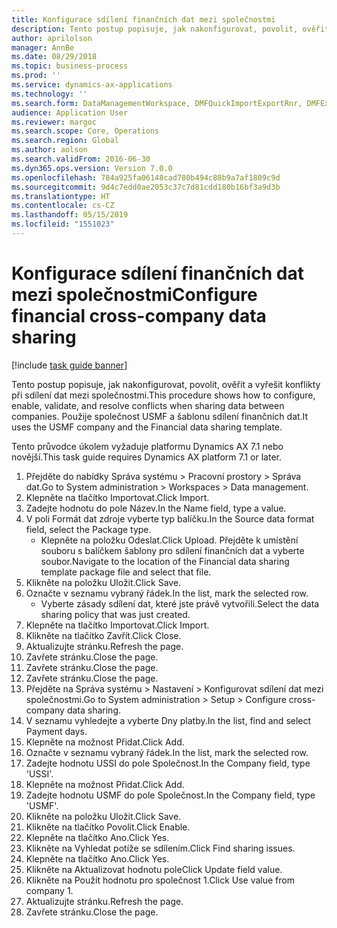 ```yaml
---
title: Konfigurace sdílení finančních dat mezi společnostmi
description: Tento postup popisuje, jak nakonfigurovat, povolit, ověřit a vyřešit konflikty při sdílení dat mezi společnostmi.
author: aprilolson
manager: AnnBe
ms.date: 08/29/2018
ms.topic: business-process
ms.prod: ''
ms.service: dynamics-ax-applications
ms.technology: ''
ms.search.form: DataManagementWorkspace, DMFQuickImportExportRnr, DMFExecutionHistoryWorkspace, DMFExecutionHistorySummary, DMFExecutionHistoryEntities,  SysDataSharingConfiguration, SysDataSharingDiscrepencies
audience: Application User
ms.reviewer: margoc
ms.search.scope: Core, Operations
ms.search.region: Global
ms.author: aolson
ms.search.validFrom: 2016-06-30
ms.dyn365.ops.version: Version 7.0.0
ms.openlocfilehash: 784a925fa06148cad780b494c88b9a7af1809c9d
ms.sourcegitcommit: 9d4c7edd0ae2053c37c7d81cdd180b16bf3a9d3b
ms.translationtype: HT
ms.contentlocale: cs-CZ
ms.lasthandoff: 05/15/2019
ms.locfileid: "1551023"
---
```

# <a name="configure-financial-cross-company-data-sharing"></a><span data-ttu-id="1245d-103">Konfigurace sdílení finančních dat mezi společnostmi</span><span class="sxs-lookup"><span data-stu-id="1245d-103">Configure financial cross-company data sharing</span></span>

[!include [task guide banner](../../includes/task-guide-banner.md)]

<span data-ttu-id="1245d-104">Tento postup popisuje, jak nakonfigurovat, povolit, ověřit a vyřešit konflikty při sdílení dat mezi společnostmi.</span><span class="sxs-lookup"><span data-stu-id="1245d-104">This procedure shows how to configure, enable, validate, and resolve conflicts when sharing data between companies.</span></span> <span data-ttu-id="1245d-105">Použije společnost USMF a šablonu sdílení finančních dat.</span><span class="sxs-lookup"><span data-stu-id="1245d-105">It uses the USMF company and the Financial data sharing template.</span></span>



<span data-ttu-id="1245d-106">Tento průvodce úkolem vyžaduje platformu Dynamics AX 7.1 nebo novější.</span><span class="sxs-lookup"><span data-stu-id="1245d-106">This task guide requires Dynamics AX platform 7.1 or later.</span></span>

1. <span data-ttu-id="1245d-107">Přejděte do nabídky Správa systému > Pracovní prostory > Správa dat.</span><span class="sxs-lookup"><span data-stu-id="1245d-107">Go to System administration > Workspaces > Data management.</span></span>
2. <span data-ttu-id="1245d-108">Klepněte na tlačítko Importovat.</span><span class="sxs-lookup"><span data-stu-id="1245d-108">Click Import.</span></span>
3. <span data-ttu-id="1245d-109">Zadejte hodnotu do pole Název.</span><span class="sxs-lookup"><span data-stu-id="1245d-109">In the Name field, type a value.</span></span>
4. <span data-ttu-id="1245d-110">V poli Formát dat zdroje vyberte typ balíčku.</span><span class="sxs-lookup"><span data-stu-id="1245d-110">In the Source data format field, select the Package type.</span></span>
    * <span data-ttu-id="1245d-111">Klepněte na položku Odeslat.</span><span class="sxs-lookup"><span data-stu-id="1245d-111">Click Upload.</span></span> <span data-ttu-id="1245d-112">Přejděte k umístění souboru s balíčkem šablony pro sdílení finančních dat a vyberte soubor.</span><span class="sxs-lookup"><span data-stu-id="1245d-112">Navigate to the location of the Financial data sharing template package file and select that file.</span></span>  
5. <span data-ttu-id="1245d-113">Klikněte na položku Uložit.</span><span class="sxs-lookup"><span data-stu-id="1245d-113">Click Save.</span></span>
6. <span data-ttu-id="1245d-114">Označte v seznamu vybraný řádek.</span><span class="sxs-lookup"><span data-stu-id="1245d-114">In the list, mark the selected row.</span></span>
    * <span data-ttu-id="1245d-115">Vyberte zásady sdílení dat, které jste právě vytvořili.</span><span class="sxs-lookup"><span data-stu-id="1245d-115">Select the data sharing policy that was just created.</span></span>  
7. <span data-ttu-id="1245d-116">Klepněte na tlačítko Importovat.</span><span class="sxs-lookup"><span data-stu-id="1245d-116">Click Import.</span></span>
8. <span data-ttu-id="1245d-117">Klikněte na tlačítko Zavřít.</span><span class="sxs-lookup"><span data-stu-id="1245d-117">Click Close.</span></span>
9. <span data-ttu-id="1245d-118">Aktualizujte stránku.</span><span class="sxs-lookup"><span data-stu-id="1245d-118">Refresh the page.</span></span>
10. <span data-ttu-id="1245d-119">Zavřete stránku.</span><span class="sxs-lookup"><span data-stu-id="1245d-119">Close the page.</span></span>
11. <span data-ttu-id="1245d-120">Zavřete stránku.</span><span class="sxs-lookup"><span data-stu-id="1245d-120">Close the page.</span></span>
12. <span data-ttu-id="1245d-121">Zavřete stránku.</span><span class="sxs-lookup"><span data-stu-id="1245d-121">Close the page.</span></span>
13. <span data-ttu-id="1245d-122">Přejděte na Správa systému > Nastavení > Konfigurovat sdílení dat mezi společnostmi.</span><span class="sxs-lookup"><span data-stu-id="1245d-122">Go to System administration > Setup > Configure cross-company data sharing.</span></span>
14. <span data-ttu-id="1245d-123">V seznamu vyhledejte a vyberte Dny platby.</span><span class="sxs-lookup"><span data-stu-id="1245d-123">In the list, find and select Payment days.</span></span>
15. <span data-ttu-id="1245d-124">Klepněte na možnost Přidat.</span><span class="sxs-lookup"><span data-stu-id="1245d-124">Click Add.</span></span>
16. <span data-ttu-id="1245d-125">Označte v seznamu vybraný řádek.</span><span class="sxs-lookup"><span data-stu-id="1245d-125">In the list, mark the selected row.</span></span>
17. <span data-ttu-id="1245d-126">Zadejte hodnotu USSI do pole Společnost.</span><span class="sxs-lookup"><span data-stu-id="1245d-126">In the Company field, type 'USSI'.</span></span>
18. <span data-ttu-id="1245d-127">Klepněte na možnost Přidat.</span><span class="sxs-lookup"><span data-stu-id="1245d-127">Click Add.</span></span>
19. <span data-ttu-id="1245d-128">Zadejte hodnotu USMF do pole Společnost.</span><span class="sxs-lookup"><span data-stu-id="1245d-128">In the Company field, type 'USMF'.</span></span>
20. <span data-ttu-id="1245d-129">Klikněte na položku Uložit.</span><span class="sxs-lookup"><span data-stu-id="1245d-129">Click Save.</span></span>
21. <span data-ttu-id="1245d-130">Klikněte na tlačítko Povolit.</span><span class="sxs-lookup"><span data-stu-id="1245d-130">Click Enable.</span></span>
22. <span data-ttu-id="1245d-131">Klepněte na tlačítko Ano.</span><span class="sxs-lookup"><span data-stu-id="1245d-131">Click Yes.</span></span>
23. <span data-ttu-id="1245d-132">Klikněte na Vyhledat potíže se sdílením.</span><span class="sxs-lookup"><span data-stu-id="1245d-132">Click Find sharing issues.</span></span>
24. <span data-ttu-id="1245d-133">Klepněte na tlačítko Ano.</span><span class="sxs-lookup"><span data-stu-id="1245d-133">Click Yes.</span></span>
25. <span data-ttu-id="1245d-134">Klikněte na Aktualizovat hodnotu pole</span><span class="sxs-lookup"><span data-stu-id="1245d-134">Click Update field value.</span></span>
26. <span data-ttu-id="1245d-135">Klikněte na Použít hodnotu pro společnost 1.</span><span class="sxs-lookup"><span data-stu-id="1245d-135">Click Use value from company 1.</span></span>
27. <span data-ttu-id="1245d-136">Aktualizujte stránku.</span><span class="sxs-lookup"><span data-stu-id="1245d-136">Refresh the page.</span></span>
28. <span data-ttu-id="1245d-137">Zavřete stránku.</span><span class="sxs-lookup"><span data-stu-id="1245d-137">Close the page.</span></span>

